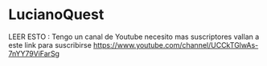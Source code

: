 # LucianoQuest
LEER ESTO : Tengo un canal de Youtube necesito mas suscriptores vallan a este link para suscribirse
https://www.youtube.com/channel/UCCkTGlwAs-7nYY79ViFarSg
